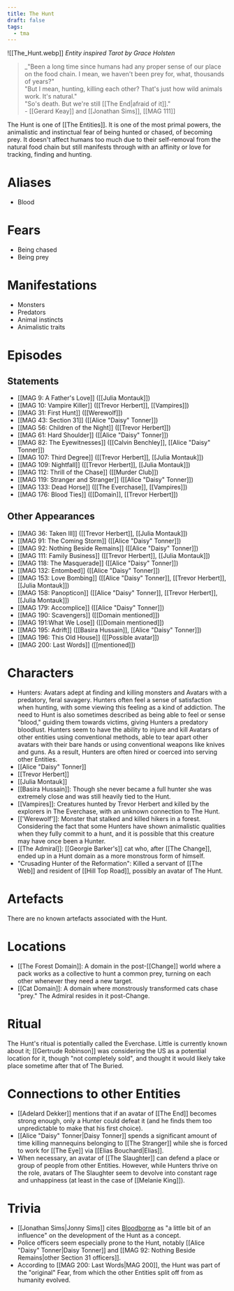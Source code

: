 ```yaml
---
title: The Hunt
draft: false
tags:
  - tma
---
```

 ![[The_Hunt.webp]]
 *Entity inspired Tarot by Grace Holsten*
 
 > _"Been a long time since humans had any proper sense of our place on the food chain. I mean, we haven't been prey for, what, thousands of years?"  
> "But I mean, hunting, killing each other? That's just how wild animals work. It's natural."  
> "So's death. But we're still [[The End|afraid of it]]."  
> - [[Gerard Keay]] and [[Jonathan Sims]], [[MAG 111]]

The Hunt is one of [[The Entities]]. It is one of the most primal powers, the animalistic and instinctual fear of being hunted or chased, of becoming prey. It doesn't affect humans too much due to their self-removal from the natural food chain but still manifests through with an affinity or love for tracking, finding and hunting.
# Aliases
- Blood
# Fears
- Being chased
- Being prey
# Manifestations
- Monsters
- Predators
- Animal instincts
- Animalistic traits
# Episodes

## Statements

- [[MAG 9: A Father's Love]] ([[Julia Montauk]])
- [[MAG 10: Vampire Killer]] ([[Trevor Herbert]], [[Vampires]])
- [[MAG 31: First Hunt]] ([[Werewolf]])
- [[MAG 43: Section 31]] ([[Alice "Daisy" Tonner]])
- [[MAG 56: Children of the Night]] ([[Trevor Herbert]])
- [[MAG 61: Hard Shoulder]] ([[Alice "Daisy" Tonner]])
- [[MAG 82: The Eyewitnesses]] ([[Calvin Benchley]], [[Alice "Daisy" Tonner]])
- [[MAG 107: Third Degree]] ([[Trevor Herbert]], [[Julia Montauk]])
- [[MAG 109: Nightfall]] ([[Trevor Herbert]], [[Julia Montauk]])
- [[MAG 112: Thrill of the Chase]] ([[Murder Club]])
- [[MAG 119: Stranger and Stranger]] ([[Alice "Daisy" Tonner]])
- [[MAG 133: Dead Horse]] ([[The Everchase]], [[Vampires]])
- [[MAG 176: Blood Ties]] ([[Domain]], [[Trevor Herbert]])

## Other Appearances

- [[MAG 36: Taken Ill]] ([[Trevor Herbert]], [[Julia Montauk]])
- [[MAG 91: The Coming Storm]] ([[Alice "Daisy" Tonner]])
- [[MAG 92: Nothing Beside Remains]] ([[Alice "Daisy" Tonner]])
- [[MAG 111: Family Business]] ([[Trevor Herbert]], [[Julia Montauk]])
- [[MAG 118: The Masquerade]] ([[Alice "Daisy" Tonner]])
- [[MAG 132: Entombed]] ([[Alice "Daisy" Tonner]])
- [[MAG 153: Love Bombing]] ([[Alice "Daisy" Tonner]], [[Trevor Herbert]], [[Julia Montauk]])
- [[MAG 158: Panopticon]] ([[Alice "Daisy" Tonner]], [[Trevor Herbert]], [[Julia Montauk]])
- [[MAG 179: Accomplice]] ([[Alice "Daisy" Tonner]])
- [[MAG 190: Scavengers]] ([[Domain mentioned]])
- [[MAG 191:What We Lose]] ([[Domain mentioned]])
- [[MAG 195: Adrift]] ([[Basira Hussain]], [[Alice "Daisy" Tonner]])
- [[MAG 196: This Old House]] ([[Possible avatar]])
- [[MAG 200: Last Words]] ([[mentioned]])

# Characters

- Hunters: Avatars adept at finding and killing monsters and Avatars with a predatory, feral savagery. Hunters often feel a sense of satisfaction when hunting, with some viewing this feeling as a kind of addiction. The need to Hunt is also sometimes described as being able to feel or sense "blood," guiding them towards victims, giving Hunters a predatory bloodlust. Hunters seem to have the ability to injure and kill Avatars of other entities using conventional methods, able to tear apart other avatars with their bare hands or using conventional weapons like knives and guns. As a result, Hunters are often hired or coerced into serving other Entities.
- [[Alice "Daisy" Tonner]]
- [[Trevor Herbert]]
- [[Julia Montauk]]
- [[Basira Hussain]]: Though she never became a full hunter she was extremely close and was still heavily tied to the Hunt.
- [[Vampires]]: Creatures hunted by Trevor Herbert and killed by the explorers in The Everchase, with an unknown connection to The Hunt.
- [['Werewolf']]: Monster that stalked and killed hikers in a forest. Considering the fact that some Hunters have shown animalistic qualities when they fully commit to a hunt, and it is possible that this creature may have once been a Hunter.
- [[The Admiral]]: [[Georgie Barker's]] cat who, after [[The Change]], ended up in a Hunt domain as a more monstrous form of himself.
- "Crusading Hunter of the Reformation": Killed a servant of [[The Web]] and resident of [[Hill Top Road]], possibly an avatar of The Hunt.
# Artefacts

There are no known artefacts associated with the Hunt.
# Locations

- [[The Forest Domain]]: A domain in the post-[[Change]] world where a pack works as a collective to hunt a common prey, turning on each other whenever they need a new target.
- [[Cat Domain]]: A domain where monstrously transformed cats chase "prey." The Admiral resides in it post-Change.
# Ritual

The Hunt's ritual is potentially called the Everchase. Little is currently known about it; [[Gertrude Robinson]] was considering the US as a potential location for it, though "not completely sold", and thought it would likely take place sometime after that of The Buried.
# Connections to other Entities

- [[Adelard Dekker]] mentions that if an avatar of [[The End]] becomes strong enough, only a Hunter could defeat it (and he finds them too unpredictable to make that his first choice).
- [[Alice "Daisy" Tonner|Daisy Tonner]] spends a significant amount of time killing mannequins belonging to [[The Stranger]] while she is forced to work for [[The Eye]] via [[Elias Bouchard|Elias]].
- When necessary, an avatar of [[The Slaughter]] can defend a place or group of people from other Entities. However, while Hunters thrive on the role, avatars of The Slaughter seem to devolve into constant rage and unhappiness (at least in the case of [[Melanie King]]).
# Trivia

- [[Jonathan Sims|Jonny Sims]] cites [Bloodborne](https://en.wikipedia.org/wiki/Bloodborne) as "a little bit of an influence" on the development of the Hunt as a concept.
- Police officers seem especially prone to the Hunt, notably [[Alice "Daisy" Tonner|Daisy Tonner]] and [[MAG 92: Nothing Beside Remains|other Section 31 officers]].
- According to [[MAG 200: Last Words|MAG 200]], the Hunt was part of the "original" Fear, from which the other Entities split off from as humanity evolved.